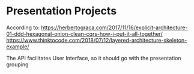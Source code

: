 # Presentation Projects

According to:
https://herbertograca.com/2017/11/16/explicit-architecture-01-ddd-hexagonal-onion-clean-cqrs-how-i-put-it-all-together/
https://www.thinktocode.com/2018/07/12/layered-architecture-skeleton-example/

The API facilitates User Interface, so it should go with the presentation grouping